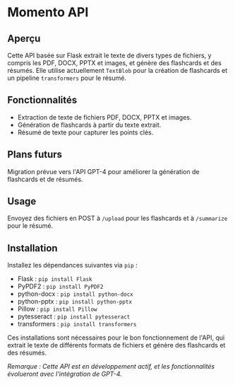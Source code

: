 # Momento API

## Aperçu
Cette API basée sur Flask extrait le texte de divers types de fichiers, y compris les PDF, DOCX, PPTX et images, et génère des flashcards et des résumés. Elle utilise actuellement `TextBlob` pour la création de flashcards et un pipeline `transformers` pour le résumé.

## Fonctionnalités
- Extraction de texte de fichiers PDF, DOCX, PPTX et images.
- Génération de flashcards à partir du texte extrait.
- Résumé de texte pour capturer les points clés.

## Plans futurs
Migration prévue vers l'API GPT-4 pour améliorer la génération de flashcards et de résumés.

## Usage
Envoyez des fichiers en POST à `/upload` pour les flashcards et à `/summarize` pour le résumé.

## Installation

Installez les dépendances suivantes via `pip` :

- Flask : `pip install Flask`
- PyPDF2 : `pip install PyPDF2`
- python-docx : `pip install python-docx`
- python-pptx : `pip install python-pptx`
- Pillow : `pip install Pillow`
- pytesseract : `pip install pytesseract`
- transformers : `pip install transformers`

Ces installations sont nécessaires pour le bon fonctionnement de l'API, qui extrait le texte de différents formats de fichiers et génère des flashcards et des résumés.

*Remarque : Cette API est en développement actif, et les fonctionnalités évolueront avec l'intégration de GPT-4.*

